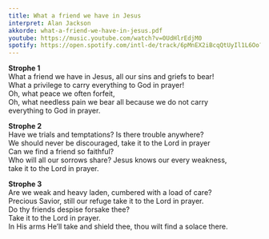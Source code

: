 ```yaml
---
title: What a friend we have in Jesus
interpret: Alan Jackson
akkorde: what-a-friend-we-have-in-jesus.pdf
youtube: https://music.youtube.com/watch?v=0UdHlrEdjM0
spotify: https://open.spotify.com/intl-de/track/6pMnEX2iBcqQtUyIl1L6Oo?si=04eae8a6c87a4ee4
---
```


**Strophe 1**  
What a friend we have in Jesus, all our sins and griefs to bear!  
What a privilege to carry everything to God in prayer!  
Oh, what peace we often forfeit,  
Oh, what needless pain we bear all because we do not carry  
everything to God in prayer.

**Strophe 2**  
Have we trials and temptations? Is there trouble anywhere?  
We should never be discouraged, take it to the Lord in prayer  
Can we find a friend so faithful?  
Who will all our sorrows share? Jesus knows our every weakness,  
take it to the Lord in prayer.

**Strophe 3**  
Are we weak and heavy laden, cumbered with a load of care?  
Precious Savior, still our refuge take it to the Lord in prayer.  
Do thy friends despise forsake thee?  
Take it to the Lord in prayer.  
In His arms He’ll take and shield thee, thou wilt find a solace there.


